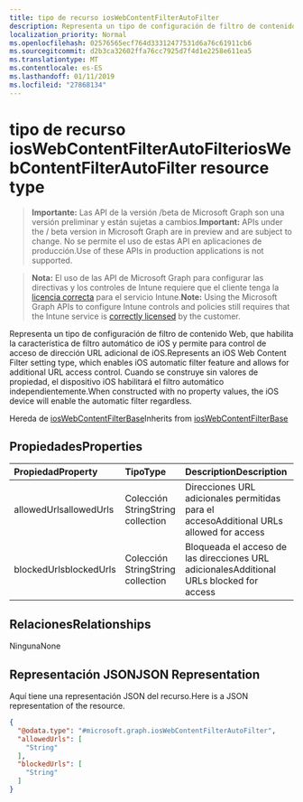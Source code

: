 ```yaml
---
title: tipo de recurso iosWebContentFilterAutoFilter
description: Representa un tipo de configuración de filtro de contenido Web, que habilita la característica de filtro automático de iOS y permite para control de acceso de dirección URL adicional de iOS. Cuando se construye sin valores de propiedad, el dispositivo iOS habilitará el filtro automático independientemente.
localization_priority: Normal
ms.openlocfilehash: 02576565ecf764d33312477531d6a76c61911cb6
ms.sourcegitcommit: d2b3ca32602ffa76cc7925d7f4d1e2258e611ea5
ms.translationtype: MT
ms.contentlocale: es-ES
ms.lasthandoff: 01/11/2019
ms.locfileid: "27868134"
---
```

# <a name="ioswebcontentfilterautofilter-resource-type"></a><span data-ttu-id="c5a93-104">tipo de recurso iosWebContentFilterAutoFilter</span><span class="sxs-lookup"><span data-stu-id="c5a93-104">iosWebContentFilterAutoFilter resource type</span></span>

> <span data-ttu-id="c5a93-105">**Importante:** Las API de la versión /beta de Microsoft Graph son una versión preliminar y están sujetas a cambios.</span><span class="sxs-lookup"><span data-stu-id="c5a93-105">**Important:** APIs under the / beta version in Microsoft Graph are in preview and are subject to change.</span></span> <span data-ttu-id="c5a93-106">No se permite el uso de estas API en aplicaciones de producción.</span><span class="sxs-lookup"><span data-stu-id="c5a93-106">Use of these APIs in production applications is not supported.</span></span>

> <span data-ttu-id="c5a93-107">**Nota:** El uso de las API de Microsoft Graph para configurar las directivas y los controles de Intune requiere que el cliente tenga la [licencia correcta](https://go.microsoft.com/fwlink/?linkid=839381) para el servicio Intune.</span><span class="sxs-lookup"><span data-stu-id="c5a93-107">**Note:** Using the Microsoft Graph APIs to configure Intune controls and policies still requires that the Intune service is [correctly licensed](https://go.microsoft.com/fwlink/?linkid=839381) by the customer.</span></span>

<span data-ttu-id="c5a93-108">Representa un tipo de configuración de filtro de contenido Web, que habilita la característica de filtro automático de iOS y permite para control de acceso de dirección URL adicional de iOS.</span><span class="sxs-lookup"><span data-stu-id="c5a93-108">Represents an iOS Web Content Filter setting type, which enables iOS automatic filter feature and allows for additional URL access control.</span></span> <span data-ttu-id="c5a93-109">Cuando se construye sin valores de propiedad, el dispositivo iOS habilitará el filtro automático independientemente.</span><span class="sxs-lookup"><span data-stu-id="c5a93-109">When constructed with no property values, the iOS device will enable the automatic filter regardless.</span></span>

<span data-ttu-id="c5a93-110">Hereda de [iosWebContentFilterBase](../resources/intune-deviceconfig-ioswebcontentfilterbase.md)</span><span class="sxs-lookup"><span data-stu-id="c5a93-110">Inherits from [iosWebContentFilterBase](../resources/intune-deviceconfig-ioswebcontentfilterbase.md)</span></span>

## <a name="properties"></a><span data-ttu-id="c5a93-111">Propiedades</span><span class="sxs-lookup"><span data-stu-id="c5a93-111">Properties</span></span>
|<span data-ttu-id="c5a93-112">Propiedad</span><span class="sxs-lookup"><span data-stu-id="c5a93-112">Property</span></span>|<span data-ttu-id="c5a93-113">Tipo</span><span class="sxs-lookup"><span data-stu-id="c5a93-113">Type</span></span>|<span data-ttu-id="c5a93-114">Description</span><span class="sxs-lookup"><span data-stu-id="c5a93-114">Description</span></span>|
|:---|:---|:---|
|<span data-ttu-id="c5a93-115">allowedUrls</span><span class="sxs-lookup"><span data-stu-id="c5a93-115">allowedUrls</span></span>|<span data-ttu-id="c5a93-116">Colección String</span><span class="sxs-lookup"><span data-stu-id="c5a93-116">String collection</span></span>|<span data-ttu-id="c5a93-117">Direcciones URL adicionales permitidas para el acceso</span><span class="sxs-lookup"><span data-stu-id="c5a93-117">Additional URLs allowed for access</span></span>|
|<span data-ttu-id="c5a93-118">blockedUrls</span><span class="sxs-lookup"><span data-stu-id="c5a93-118">blockedUrls</span></span>|<span data-ttu-id="c5a93-119">Colección String</span><span class="sxs-lookup"><span data-stu-id="c5a93-119">String collection</span></span>|<span data-ttu-id="c5a93-120">Bloqueada el acceso de las direcciones URL adicionales</span><span class="sxs-lookup"><span data-stu-id="c5a93-120">Additional URLs blocked for access</span></span>|

## <a name="relationships"></a><span data-ttu-id="c5a93-121">Relaciones</span><span class="sxs-lookup"><span data-stu-id="c5a93-121">Relationships</span></span>
<span data-ttu-id="c5a93-122">Ninguna</span><span class="sxs-lookup"><span data-stu-id="c5a93-122">None</span></span>
## <a name="json-representation"></a><span data-ttu-id="c5a93-123">Representación JSON</span><span class="sxs-lookup"><span data-stu-id="c5a93-123">JSON Representation</span></span>
<span data-ttu-id="c5a93-124">Aquí tiene una representación JSON del recurso.</span><span class="sxs-lookup"><span data-stu-id="c5a93-124">Here is a JSON representation of the resource.</span></span>
<!-- {
  "blockType": "resource",
  "@odata.type": "microsoft.graph.iosWebContentFilterAutoFilter"
}
-->
``` json
{
  "@odata.type": "#microsoft.graph.iosWebContentFilterAutoFilter",
  "allowedUrls": [
    "String"
  ],
  "blockedUrls": [
    "String"
  ]
}
```





